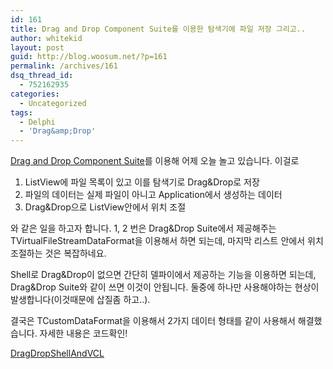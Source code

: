 ```yaml
---
id: 161
title: Drag and Drop Component Suite를 이용한 탐색기에 파일 저장 그리고..
author: whitekid
layout: post
guid: http://blog.woosum.net/?p=161
permalink: /archives/161
dsq_thread_id:
  - 752162935
categories:
  - Uncategorized
tags:
  - Delphi
  - 'Drag&amp;Drop'
---
```

[Drag and Drop Component Suite][1]를 이용해 어제 오늘 놀고 있습니다. 이걸로

  1. ListView에 파일 목록이 있고 이를 탐색기로 Drag&Drop로 저장
  2. 파일의 데이터는 실제 파일이 아니고 Application에서 생성하는 데이터
  3. Drag&Drop으로 ListView안에서 위치 조절

와 같은 일을 하고자 합니다. 1, 2 번은 Drag&Drop Suite에서 제공해주는 TVirtualFileStreamDataFormat을 이용해서 하면 되는데, 마지막 리스트 안에서 위치조절하는 것은 복잡하네요.

Shell로 Drag&Drop이 없으면 간단히 델파이에서 제공하는 기능을 이용하면 되는데, Drag&Drop Suite와 같이 쓰면 이것이 안됩니다. 둘중에 하나만 사용해야하는 현상이 발생합니다(이것때문에 삽질좀 하고..).

결국은 TCustomDataFormat을 이용해서 2가지 데이터 형태를 같이 사용해서 해결했습니다. 자세한 내용은 코드확인!

[DragDropShellAndVCL][2]

 [1]: http://melander.dk/delphi/dragdrop
 [2]: http://blog.woosum.net/wp-content/uploads/2010/06/DragDropShellAndVCL.zip